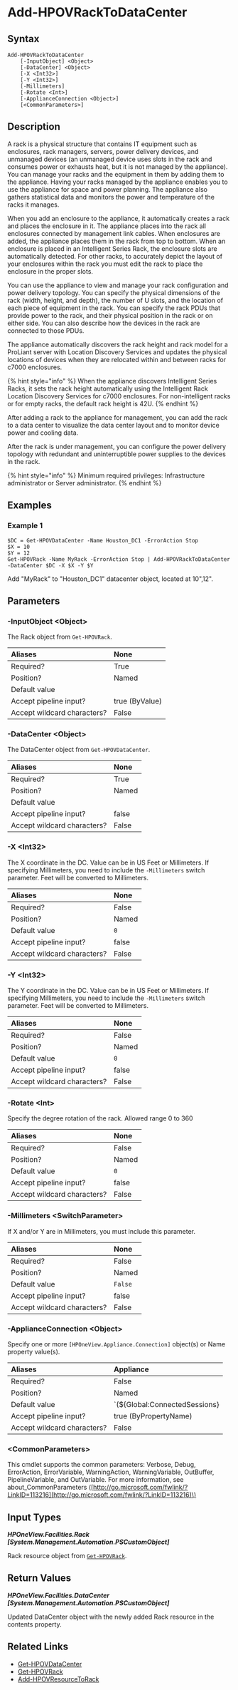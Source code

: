 ﻿---
description: Add rack resource to DataCenter.
---

# Add-HPOVRackToDataCenter

## Syntax

```text
Add-HPOVRackToDataCenter
    [-InputObject] <Object>
    [-DataCenter] <Object>
    [-X <Int32>]
    [-Y <Int32>]
    [-Millimeters]
    [-Rotate <Int>]
    [-ApplianceConnection <Object>]
    [<CommonParameters>]
```

## Description

A rack is a physical structure that contains IT equipment such as enclosures, rack managers, servers, power delivery devices, and unmanaged devices (an unmanaged device uses slots in the rack and consumes power or exhausts heat, but it is not managed by the appliance). You can manage your racks and the equipment in them by adding them to the appliance. Having your racks managed by the appliance enables you to use the appliance for space and power planning. The appliance also gathers statistical data and monitors the power and temperature of the racks it manages.

When you add an enclosure to the appliance, it automatically creates a rack and places the enclosure in it. The appliance places into the rack all enclosures connected by management link cables. When enclosures are added, the appliance places them in the rack from top to bottom. When an enclosure is placed in an Intelligent Series Rack, the enclosure slots are automatically detected. For other racks, to accurately depict the layout of your enclosures within the rack you must edit the rack to place the enclosure in the proper slots.

You can use the appliance to view and manage your rack configuration and power delivery topology. You can specify the physical dimensions of the rack (width, height, and depth), the number of U slots, and the location of each piece of equipment in the rack. You can specify the rack PDUs that provide power to the rack, and their physical position in the rack or on either side. You can also describe how the devices in the rack are connected to those PDUs.

The appliance automatically discovers the rack height and rack model for a ProLiant server with Location Discovery Services and updates the physical locations of devices when they are relocated within and between racks for c7000 enclosures.

{% hint style="info" %}
 When the appliance discovers Intelligent Series Racks, it sets the rack height automatically using the Intelligent Rack Location Discovery Services for c7000 enclosures. For non-intelligent racks or for empty racks, the default rack height is 42U.
{% endhint %}


After adding a rack to the appliance for management, you can add the rack to a data center to visualize the data center layout and to monitor device power and cooling data.

After the rack is under management, you can configure the power delivery topology with redundant and uninterruptible power supplies to the devices in the rack.

{% hint style="info" %}
Minimum required privileges: Infrastructure administrator or Server administrator.
{% endhint %}

## Examples

###  Example 1 

```text
$DC = Get-HPOVDataCenter -Name Houston_DC1 -ErrorAction Stop
$X = 10
$Y = 12
Get-HPOVRack -Name MyRack -ErrorAction Stop | Add-HPOVRackToDataCenter -DataCenter $DC -X $X -Y $Y
```

Add "MyRack" to "Houston_DC1" datacenter object, located at 10",12".

## Parameters

### -InputObject &lt;Object&gt;

The Rack object from `Get-HPOVRack`.

| Aliases | None |
| :--- | :--- |
| Required? | True |
| Position? | Named |
| Default value |  |
| Accept pipeline input? | true (ByValue) |
| Accept wildcard characters? | False |

### -DataCenter &lt;Object&gt;

The DataCenter object from `Get-HPOVDataCenter`.

| Aliases | None |
| :--- | :--- |
| Required? | True |
| Position? | Named |
| Default value |  |
| Accept pipeline input? | false |
| Accept wildcard characters? | False |

### -X &lt;Int32&gt;

The X coordinate in the DC.  Value can be in US Feet or Millimeters.  If specifying Millimeters, you need to include the `-Millimeters` switch parameter.  Feet will be converted to Millimeters.

| Aliases | None |
| :--- | :--- |
| Required? | False |
| Position? | Named |
| Default value | `0` |
| Accept pipeline input? | false |
| Accept wildcard characters? | False |

### -Y &lt;Int32&gt;

The Y coordinate in the DC.  Value can be in US Feet or Millimeters.  If specifying Millimeters, you need to include the `-Millimeters` switch parameter.  Feet will be converted to Millimeters.

| Aliases | None |
| :--- | :--- |
| Required? | False |
| Position? | Named |
| Default value | `0` |
| Accept pipeline input? | false |
| Accept wildcard characters? | False |

### -Rotate &lt;Int&gt;

Specify the degree rotation of the rack.
Allowed range 0 to 360

| Aliases | None |
| :--- | :--- |
| Required? | False |
| Position? | Named |
| Default value | `0` |
| Accept pipeline input? | false |
| Accept wildcard characters? | False |

### -Millimeters &lt;SwitchParameter&gt;

If X and/or Y are in Millimeters, you must include this parameter.

| Aliases | None |
| :--- | :--- |
| Required? | False |
| Position? | Named |
| Default value | `False` |
| Accept pipeline input? | false |
| Accept wildcard characters? | False |

### -ApplianceConnection &lt;Object&gt;

Specify one or more `[HPOneView.Appliance.Connection]` object(s) or Name property value(s).

| Aliases | Appliance |
| :--- | :--- |
| Required? | False |
| Position? | Named |
| Default value | `(${Global:ConnectedSessions} | ? Default)` |
| Accept pipeline input? | true (ByPropertyName) |
| Accept wildcard characters? | False |

### &lt;CommonParameters&gt;

This cmdlet supports the common parameters: Verbose, Debug, ErrorAction, ErrorVariable, WarningAction, WarningVariable, OutBuffer, PipelineVariable, and OutVariable. For more information, see about\_CommonParameters \([http://go.microsoft.com/fwlink/?LinkID=113216](http://go.microsoft.com/fwlink/?LinkID=113216)\)

## Input Types

_**HPOneView.Facilities.Rack [System.Management.Automation.PSCustomObject]**_

Rack resource object from [`Get-HPOVRack`](get-hpovrack.md).

## Return Values

_**HPOneView.Facilities.DataCenter [System.Management.Automation.PSCustomObject]**_

Updated DataCenter object with the newly added Rack resource in the contents property.

## Related Links

* [Get-HPOVDataCenter](get-hpovdatacenter.md)
* [Get-HPOVRack](get-hpovrack.md)
* [Add-HPOVResourceToRack](add-hpovresourcetorack.md)
